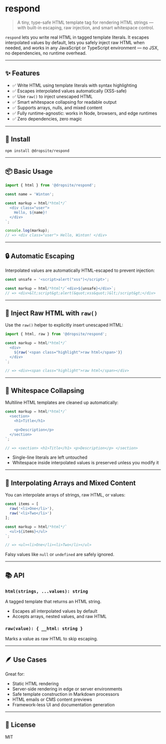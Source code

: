 # respond

> A tiny, type-safe HTML template tag for rendering HTML strings — with built-in escaping, raw injection, and smart whitespace control.

`respond` lets you write real HTML in tagged template literals. It escapes interpolated values by default, lets you safely inject raw HTML when needed, and works in any JavaScript or TypeScript environment — no JSX, no dependencies, no runtime overhead.

---

## ✨ Features

- ✅ Write HTML using template literals with syntax highlighting
- ✅ Escapes interpolated values automatically (XSS-safe)
- ✅ Use `raw()` to inject unescaped HTML
- ✅ Smart whitespace collapsing for readable output
- ✅ Supports arrays, nulls, and mixed content
- ✅ Fully runtime-agnostic: works in Node, browsers, and edge runtimes
- ✅ Zero dependencies, zero magic

---

## 🚀 Install

```bash
npm install @dropsite/respond
```

---

## 📦 Basic Usage

```ts
import { html } from '@dropsite/respond';

const name = 'Winton';

const markup = html/*html*/`
  <div class="user">
    Hello, ${name}!
  </div>
`;

console.log(markup);
// => <div class="user"> Hello, Winton! </div>
```

---

## 🔒 Automatic Escaping

Interpolated values are automatically HTML-escaped to prevent injection:

```ts
const unsafe = '<script>alert("xss")</script>';

const markup = html/*html*/`<div>${unsafe}</div>`;
// => <div>&lt;script&gt;alert(&quot;xss&quot;)&lt;/script&gt;</div>
```

---

## 🧠 Inject Raw HTML with `raw()`

Use the `raw()` helper to explicitly insert unescaped HTML:

```ts
import { html, raw } from '@dropsite/respond';

const markup = html/*html*/`
  <div>
    ${raw('<span class="highlight">raw html</span>')}
  </div>
`;

// => <div><span class="highlight">raw html</span></div>
```

---

## 🧹 Whitespace Collapsing

Multiline HTML templates are cleaned up automatically:

```ts
const markup = html/*html*/`
  <section>
    <h1>Title</h1>

    <p>Description</p>
  </section>
`;

// => <section> <h1>Title</h1> <p>Description</p> </section>
```

- Single-line literals are left untouched
- Whitespace inside interpolated values is preserved unless you modify it

---

## 🧩 Interpolating Arrays and Mixed Content

You can interpolate arrays of strings, raw HTML, or values:

```ts
const items = [
  raw('<li>One</li>'),
  raw('<li>Two</li>')
];

const markup = html/*html*/`
  <ul>${items}</ul>
`;

// => <ul><li>One</li><li>Two</li></ul>
```

Falsy values like `null` or `undefined` are safely ignored.

---

## 📚 API

### `html(strings, ...values): string`

A tagged template that returns an HTML string.

- Escapes all interpolated values by default
- Accepts arrays, nested values, and raw HTML

### `raw(value): { __html: string }`

Marks a value as raw HTML to skip escaping.

---

## 🪶 Use Cases

Great for:

- Static HTML rendering
- Server-side rendering in edge or server environments
- Safe template construction in Markdown processors
- HTML emails or CMS content previews
- Framework-less UI and documentation generation

---

## 📝 License

MIT